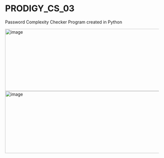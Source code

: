 # PRODIGY_CS_03
Password Complexity Checker Program created in Python


<img width="623" height="204" alt="image" src="https://github.com/user-attachments/assets/d5c43a65-c7a9-4d2f-8323-97a367d01e09" />


<img width="664" height="204" alt="image" src="https://github.com/user-attachments/assets/7c82f550-8d48-43e8-b6da-e2cd55c97eb0" />
